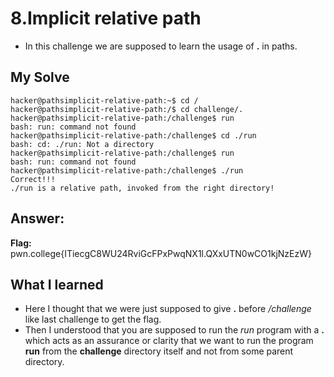 # 8.Implicit relative path
- In this challenge we are supposed to learn the usage of **.** in paths.
## My Solve
```
hacker@pathsimplicit-relative-path:~$ cd /  
hacker@pathsimplicit-relative-path:/$ cd challenge/.  
hacker@pathsimplicit-relative-path:/challenge$ run  
bash: run: command not found  
hacker@pathsimplicit-relative-path:/challenge$ cd ./run  
bash: cd: ./run: Not a directory  
hacker@pathsimplicit-relative-path:/challenge$ run  
bash: run: command not found  
hacker@pathsimplicit-relative-path:/challenge$ ./run  
Correct!!!  
./run is a relative path, invoked from the right directory!  
```
## Answer:
**Flag:** pwn.college{ITiecgC8WU24RviGcFPxPwqNX1l.QXxUTN0wCO1kjNzEzW}

## What I learned
- Here I thought that we were just supposed to give **.** before */challenge* like last challenge to get the flag.
- Then I understood that you are supposed to run the *run* program with a **.** which acts as an assurance or clarity that we want to run the program **run** from the **challenge** directory itself and not from some parent directory.



